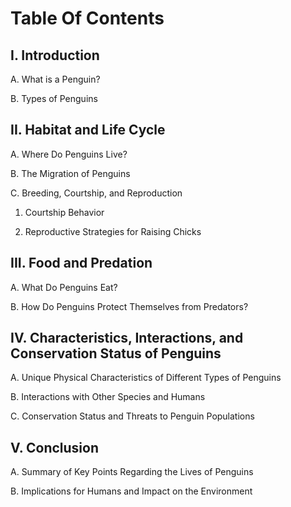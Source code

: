 
# Table Of Contents



## I. Introduction 

A. What is a Penguin? 

B. Types of Penguins 



## II. Habitat and Life Cycle 

A. Where Do Penguins Live? 

B. The Migration of Penguins 

C. Breeding, Courtship, and Reproduction 

   1. Courtship Behavior 

   2. Reproductive Strategies for Raising Chicks 



## III. Food and Predation 

A. What Do Penguins Eat? 

B. How Do Penguins Protect Themselves from Predators?   



## IV. Characteristics, Interactions, and Conservation Status of Penguins

A. Unique Physical Characteristics of Different Types of Penguins

B. Interactions with Other Species and Humans

C. Conservation Status and Threats to Penguin Populations


## V. Conclusion         

A. Summary of Key Points Regarding the Lives of Penguins

B. Implications for Humans and Impact on the Environment

